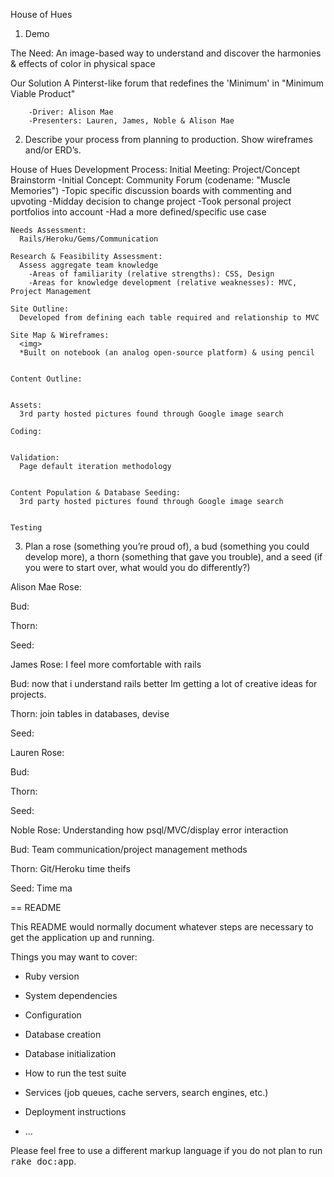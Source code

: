 House of Hues

1. Demo

  The Need:
    An image-based way to understand and discover the harmonies & effects of color in physical space

  Our Solution
    A Pinterst-like forum that redefines the 'Minimum' in "Minimum Viable Product"

        -Driver: Alison Mae
        -Presenters: Lauren, James, Noble & Alison Mae


2. Describe your process from planning to production. Show wireframes and/or ERD’s.

  House of Hues Development Process:
    Initial Meeting:
      Project/Concept Brainstorm
        -Initial Concept: Community Forum (codename: "Muscle Memories")
          -Topic specific discussion boards with commenting and upvoting
        -Midday decision to change project
          -Took personal project portfolios into account
          -Had a more defined/specific use case

    Needs Assessment:
      Rails/Heroku/Gems/Communication

    Research & Feasibility Assessment:
      Assess aggregate team knowledge
        -Areas of familiarity (relative strengths): CSS, Design
        -Areas for knowledge development (relative weaknesses): MVC, Project Management

    Site Outline:
      Developed from defining each table required and relationship to MVC

    Site Map & Wireframes:
      <img>
      *Built on notebook (an analog open-source platform) & using pencil


    Content Outline:


    Assets:
      3rd party hosted pictures found through Google image search

    Coding:


    Validation:
      Page default iteration methodology


    Content Population & Database Seeding:
      3rd party hosted pictures found through Google image search


    Testing






3. Plan a rose (something you’re proud of), a bud (something you could develop more), a thorn (something that gave you trouble), and a seed (if you were to start over, what would you do differently?)

Alison Mae
  Rose:

  Bud:

  Thorn:

  Seed:


James
  Rose: I feel more comfortable with rails

  Bud: now that i understand rails better Im getting a lot of creative ideas for projects.

  Thorn: join tables in databases, devise

  Seed:


Lauren
  Rose:

  Bud:

  Thorn:

  Seed:


Noble
  Rose:  Understanding how psql/MVC/display error interaction

  Bud:    Team communication/project management methods

  Thorn:  Git/Heroku time theifs

  Seed:   Time ma






== README

This README would normally document whatever steps are necessary to get the
application up and running.

Things you may want to cover:

* Ruby version

* System dependencies

* Configuration

* Database creation

* Database initialization

* How to run the test suite

* Services (job queues, cache servers, search engines, etc.)

* Deployment instructions

* ...


Please feel free to use a different markup language if you do not plan to run
<tt>rake doc:app</tt>.
